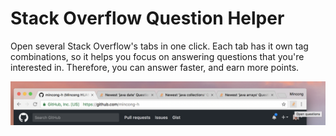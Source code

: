 # Stack Overflow Question Helper

Open several Stack Overflow's tabs in one click. Each tab has it own tag
combinations, so it helps you focus on answering questions that you're
interested in. Therefore, you can answer faster, and earn more points.

![How to use this extension](/action-stackoverflow/howto.png)
